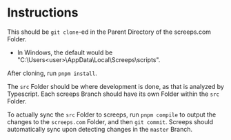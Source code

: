 # Instructions
This should be `git clone`-ed in the Parent Directory of the screeps.com Folder.
* In Windows, the default would be "C:\Users\<user>\AppData\Local\Screeps\scripts".

After cloning, run `pnpm install`.

The `src` Folder should be where development is done, as that is analyzed by Typescript. Each screeps Branch should have its own Folder within the `src` Folder.

To actually sync the `src` Folder to screeps, run `pnpm compile` to output the changes to the `screeps.com` Folder, and then `git commit`. Screeps should automatically sync upon detecting changes in the `master` Branch.
